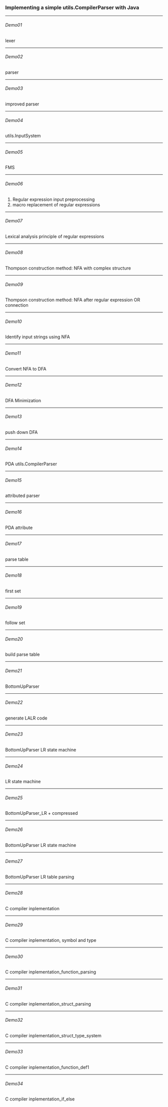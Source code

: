 ### Implementing a simple utils.CompilerParser with Java
***
###### Demo01
lexer
***
###### Demo02
parser
***
###### Demo03
improved parser
***
###### Demo04
utils.InputSystem
****
###### Demo05
FMS
***
###### Demo06
1. Regular expression input preprocessing
2. macro replacement of regular expressions
***
###### Demo07
Lexical analysis principle of regular expressions
***
###### Demo08
Thompson construction method: NFA with complex structure
***
###### Demo09
Thompson construction method: NFA after regular expression OR connection
***
###### Demo10
Identify input strings using NFA
***
###### Demo11
Convert NFA to DFA
***
###### Demo12
DFA Minimization
***
###### Demo13
push down DFA
***
###### Demo14
PDA utils.CompilerParser
***
###### Demo15
attributed parser
***
###### Demo16
PDA attribute
***
###### Demo17
parse table
***
###### Demo18
first set
***
###### Demo19
follow set
***
###### Demo20
build parse table
***
###### Demo21
BottomUpParser
***
###### Demo22
generate LALR code
***
###### Demo23
BottomUpParser LR state machine
***
###### Demo24
LR state machine
***
###### Demo25
BottomUpParser_LR + compressed
***
###### Demo26
BottomUpParser LR state machine
***
###### Demo27
BottomUpParser LR table parsing
***
###### Demo28
C compiler inplementation
***
###### Demo29
C compiler inplementation, symbol and type
***
###### Demo30
C compiler inplementation_function_parsing
***
###### Demo31
C compiler inplementation_struct_parsing
***
###### Demo32
C compiler inplementation_struct_type_system
***
###### Demo33
C compiler inplementation_function_def1
***
###### Demo34
C compiler inplementation_if_else